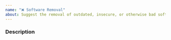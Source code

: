 ```yaml
---
name: "❌ Software Removal"
about: Suggest the removal of outdated, insecure, or otherwise bad software.
---
```


### Description

